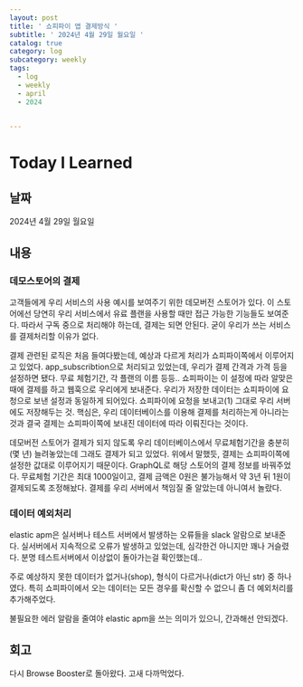 ```yaml
---
layout: post
title: ' 쇼피파이 앱 결제방식 '
subtitle: ' 2024년 4월 29일 월요일 '
catalog: true
category: log
subcategory: weekly
tags:
  - log
  - weekly
  - april
  - 2024


---
```


# Today I Learned

## 날짜

2024년 4월 29일 월요일

## 내용

### 데모스토어의 결제

 고객들에게 우리 서비스의 사용 예시를 보여주기 위한 데모버전 스토어가 있다. 이 스토어에선 당연히 우리 서비스에서 유료 플랜을 사용할 때만 접근 가능한 기능들도 보여준다. 따라서 구독 중으로 처리해야 하는데, 결제는 되면 안된다. 굳이 우리가 쓰는 서비스를 결제처리할 이유가 없다.

 결제 관련된 로직은 처음 들여다봤는데, 예상과 다르게 처리가 쇼피파이쪽에서 이루어지고 있었다. app_subscribtion으로 처리되고 있었는데, 우리가 결제 간격과 가격 등을 설정하면 됐다. 무료 체험기간, 각 플랜의 이름 등등.. 쇼피파이는 이 설정에 따라 알맞은 때에 결제를 하고 웹훅으로 우리에게 보내준다. 우리가 저장한 데이터는 쇼피파이에 요청으로 보낸 설정과 동일하게 되어있다. 쇼피파이에 요청을 보내고(1) 그대로 우리 서버에도 저장해두는 것. 핵심은, 우리 데이터베이스를 이용해 결제를 처리하는게 아니라는 것과 결국 결제는 쇼피파이쪽에 보내진 데이터에 따라 이뤄진다는 것이다.

 데모버전 스토어가 결제가 되지 않도록 우리 데이터베이스에서 무료체험기간을 충분히(몇 년) 늘려놓았는데 그래도 결제가 되고 있었다. 위에서 말했듯, 결제는 쇼피파이쪽에 설정한 값대로 이루어지기 때문이다. GraphQL로 해당 스토어의 결제 정보를 바꿔주었다. 무료체험 기간은 최대 1000일이고, 결제 금액은 0원은 불가능해서 약 3년 뒤 1원이 결제되도록 조정해놨다. 결제를 우리 서버에서 책임질 줄 알았는데 아니여서 놀랐다.

### 데이터 예외처리

 elastic apm은 실서버나 테스트 서버에서 발생하는 오류들을 slack 알람으로 보내준다. 실서버에서 지속적으로 오류가 발생하고 있었는데, 심각한건 아니지만 꽤나 거슬렸다. 분명 테스트서버에서 이상없이 돌아가는걸 확인했는데.. 

주로 예상하지 못한 데이터가 없거나(shop), 형식이 다르거나(dict가 아닌 str) 중 하나였다. 특히 쇼피파이에서 오는 데이터는 모든 경우를 확신할 수 없으니 좀 더 예외처리를 추가해주었다.

불필요한 에러 알람을 줄여야 elastic apm을 쓰는 의미가 있으니, 간과해선 안되겠다.

## 회고

다시 Browse Booster로 돌아왔다. 고새 다까먹었다.